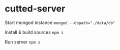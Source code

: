# cutted-server

Start mongod instance
`mongod --dbpath="./data/db"`

Install & build sources
`npm i`

Run server
`npm s`

